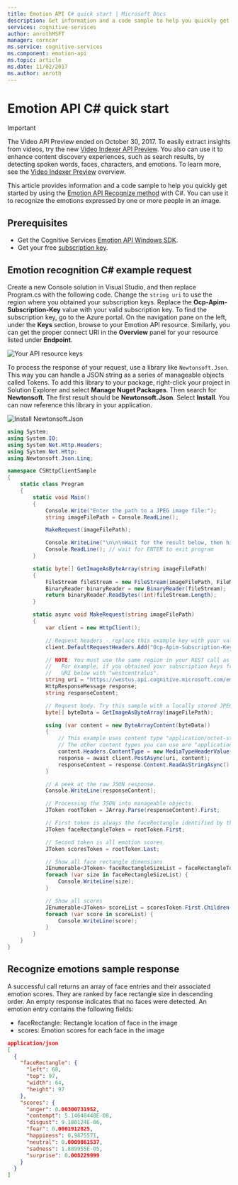 ```yaml
---
title: Emotion API C# quick start | Microsoft Docs
description: Get information and a code sample to help you quickly get started by using the Emotion API with C# in Cognitive Services.
services: cognitive-services
author: anrothMSFT
manager: corncar
ms.service: cognitive-services
ms.component: emotion-api
ms.topic: article
ms.date: 11/02/2017
ms.author: anroth
---
```


# Emotion API C# quick start

> [!IMPORTANT]
> The Video API Preview ended on October 30, 2017. To easily extract insights from 
videos, try the new [Video Indexer API Preview](https://azure.microsoft.com/services/cognitive-services/video-indexer/). You also can use it to enhance content discovery experiences, such as search results, by detecting spoken words, faces, characters, and emotions. To learn more, see the [Video Indexer Preview](https://docs.microsoft.com/azure/cognitive-services/video-indexer/video-indexer-overview) overview.

This article provides information and a code sample to help you quickly get started by using the [Emotion API Recognize method](https://westus.dev.cognitive.microsoft.com/docs/services/5639d931ca73072154c1ce89/operations/563b31ea778daf121cc3a5fa) with C#. You can use it to recognize the emotions expressed by one or more people in an image. 

## Prerequisites
* Get the Cognitive Services [Emotion API Windows SDK](https://www.nuget.org/packages/Microsoft.ProjectOxford.Emotion/).
* Get your free [subscription key](https://azure.microsoft.com/try/cognitive-services/).

## Emotion recognition C# example request

Create a new Console solution in Visual Studio, and then replace Program.cs with the following code. Change the `string uri` to use the region where you obtained your subscription keys. Replace the **Ocp-Apim-Subscription-Key** value with your valid subscription key. To find the subscription key, go to the Azure portal. On the navigation pane on the left, under the **Keys** section, browse to your Emotion API resource. Similarly, you can get the proper connect URI in the **Overview** panel for your resource listed under **Endpoint**.

![Your API resource keys](../../media/emotion-api/keys.png)

To process the response of your request, use a library like `Newtonsoft.Json`. This way you can handle a JSON string as a series of manageable objects called Tokens. To add this library to your package, right-click your project in Solution Explorer and select **Manage Nuget Packages**. Then search for **Newtonsoft**. The first result should be **Newtonsoft.Json**. Select **Install**. You can now reference this library in your application.

![Install Newtonsoft.Json](../../media/emotion-api/newtonsoft-nuget.png)

```csharp
using System;
using System.IO;
using System.Net.Http.Headers;
using System.Net.Http;
using Newtonsoft.Json.Linq;

namespace CSHttpClientSample
{
    static class Program
    {
        static void Main()
        {
            Console.Write("Enter the path to a JPEG image file:");
            string imageFilePath = Console.ReadLine();

            MakeRequest(imageFilePath);

            Console.WriteLine("\n\n\nWait for the result below, then hit ENTER to exit...\n\n\n");
            Console.ReadLine(); // wait for ENTER to exit program
        }

        static byte[] GetImageAsByteArray(string imageFilePath)
        {
            FileStream fileStream = new FileStream(imageFilePath, FileMode.Open, FileAccess.Read);
            BinaryReader binaryReader = new BinaryReader(fileStream);
            return binaryReader.ReadBytes((int)fileStream.Length);
        }

        static async void MakeRequest(string imageFilePath)
        {
            var client = new HttpClient();

            // Request headers - replace this example key with your valid key.
            client.DefaultRequestHeaders.Add("Ocp-Apim-Subscription-Key", "<your-subscription-key>"); // 

            // NOTE: You must use the same region in your REST call as you used to obtain your subscription keys.
            //   For example, if you obtained your subscription keys from westcentralus, replace "westus" in the 
            //   URI below with "westcentralus".
            string uri = "https://westus.api.cognitive.microsoft.com/emotion/v1.0/recognize?";
            HttpResponseMessage response;
            string responseContent;

            // Request body. Try this sample with a locally stored JPEG image.
            byte[] byteData = GetImageAsByteArray(imageFilePath);

            using (var content = new ByteArrayContent(byteData))
            {
                // This example uses content type "application/octet-stream".
                // The other content types you can use are "application/json" and "multipart/form-data".
                content.Headers.ContentType = new MediaTypeHeaderValue("application/octet-stream");
                response = await client.PostAsync(uri, content);
                responseContent = response.Content.ReadAsStringAsync().Result;
            }

            // A peek at the raw JSON response.
            Console.WriteLine(responseContent);

            // Processing the JSON into manageable objects.
            JToken rootToken = JArray.Parse(responseContent).First;

            // First token is always the faceRectangle identified by the API.
            JToken faceRectangleToken = rootToken.First;

            // Second token is all emotion scores.
            JToken scoresToken = rootToken.Last;

            // Show all face rectangle dimensions
            JEnumerable<JToken> faceRectangleSizeList = faceRectangleToken.First.Children();
            foreach (var size in faceRectangleSizeList) {
                Console.WriteLine(size);
            }

            // Show all scores
            JEnumerable<JToken> scoreList = scoresToken.First.Children();
            foreach (var score in scoreList) {
                Console.WriteLine(score);
            }
        }
    }
}
```

## Recognize emotions sample response
A successful call returns an array of face entries and their associated emotion scores. They are ranked by face rectangle size in descending order. An empty response indicates that no faces were detected. An emotion entry contains the following fields:

* faceRectangle: Rectangle location of face in the image
* scores: Emotion scores for each face in the image 

```json
application/json 
[
  {
    "faceRectangle": {
      "left": 68,
      "top": 97,
      "width": 64,
      "height": 97
    },
    "scores": {
      "anger": 0.00300731952,
      "contempt": 5.14648448E-08,
      "disgust": 9.180124E-06,
      "fear": 0.0001912825,
      "happiness": 0.9875571,
      "neutral": 0.0009861537,
      "sadness": 1.889955E-05,
      "surprise": 0.008229999
    }
  }
]
